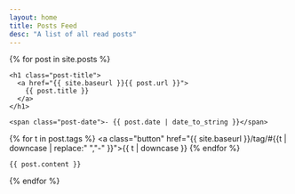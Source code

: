 ```yaml
---
layout: home
title: Posts Feed
desc: "A list of all read posts"
---
```




<div class="posts">

  {% for post in site.posts  %}

  <div class="post">

    <h1 class="post-title">
      <a href="{{ site.baseurl }}{{ post.url }}">
        {{ post.title }}
      </a>
    </h1>

    <span class="post-date">- {{ post.date | date_to_string }}</span>

{% for t in post.tags %}
  <a class="button" href="{{ site.baseurl }}/tag/#{{t | downcase | replace:" ","-" }}">{{ t | downcase }}</a>
{% endfor %}
  
    {{ post.content }}
  
  </div>
  {% endfor %}
</div>
